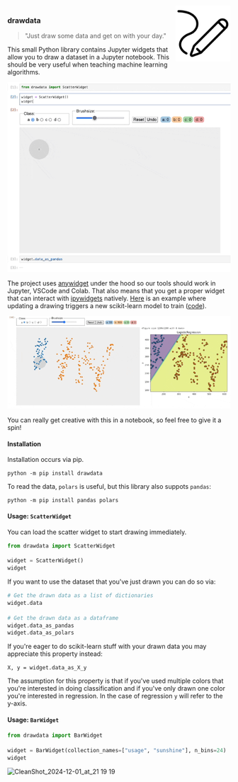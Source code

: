<img src="imgs/logo.png" width=125 height=125 align="right" style="z-index: 9999;">

### drawdata 

> "Just draw some data and get on with your day."

This small Python library contains Jupyter widgets that allow you to draw a dataset in a Jupyter
notebook. This should be very useful when teaching machine learning algorithms.

![](imgs/widget.gif)

The project uses [anywidget](https://anywidget.dev/) under the hood so our tools should work in Jupyter, VSCode and Colab. That also means that you get a proper widget that can interact with [ipywidgets](https://ipywidgets.readthedocs.io/en/stable/) natively. [Here](https://www.youtube.com/watch?v=STPv0jSAQEk) is an example where updating a drawing triggers a new scikit-learn model to train ([code](https://github.com/probabl-ai/youtube-appendix/blob/main/04-drawing-data/notebook.ipynb)).

![](imgs/update.gif)

You can really get creative with this in a notebook, so feel free to give it a spin!

#### Installation 

Installation occurs via pip. 

```
python -m pip install drawdata
```

To read the data, `polars` is useful, but this library also suppots `pandas`:

```
python -m pip install pandas polars
```

#### Usage: `ScatterWidget`

You can load the scatter widget to start drawing immediately. 

```python
from drawdata import ScatterWidget

widget = ScatterWidget()
widget
```

If you want to use the dataset that you've just drawn you can do so via: 

```python
# Get the drawn data as a list of dictionaries
widget.data

# Get the drawn data as a dataframe
widget.data_as_pandas
widget.data_as_polars
```

If you're eager to do scikit-learn stuff with your drawn data you may appreciate this property instead:

```
X, y = widget.data_as_X_y
```

The assumption for this property is that if you've used multiple colors that you're interested in doing classification and if you've only drawn one color you're interested in regression. In the case of regression `y` will refer to the y-axis.

#### Usage: `BarWidget`

```python 
from drawdata import BarWidget

widget = BarWidget(collection_names=["usage", "sunshine"], n_bins=24)
widget
```

![CleanShot_2024-12-01_at_21 19 19](https://github.com/user-attachments/assets/16c936c8-d310-4fa1-9057-6fb870d43db8)
